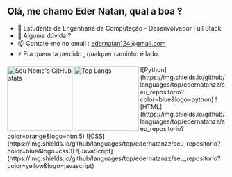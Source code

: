## Olá, me chamo Eder Natan, qual a boa ?

- 🤔 Estudante de Engenharia de Computação - Desenvolvedor Full Stack 
- 💬 Alguma dúvida ?
- 📫 Contate-me no email : edernatan124@gmail.com
- ⚡ Pra quem ta perdido , qualquer caminho é lado.
<div>
  <img align="left" src="https://github-readme-stats.vercel.app/api?username=edernatanzz&theme=onedark&show_icons=true" alt="Seu Nome's GitHub stats" height="150" />

  <img align="left" src="https://github-readme-stats.vercel.app/api/top-langs/?username=edernatanzz&theme=onedark&layout=compact" alt="Top Langs" height="150" />



</div>
![Python](https://img.shields.io/github/languages/top/edernatanzz/seu_repositorio?color=blue&logo=python)
![HTML](https://img.shields.io/github/languages/top/edernatanzz/seu_repositorio?color=orange&logo=html5)
![CSS](https://img.shields.io/github/languages/top/edernatanzz/seu_repositorio?color=blue&logo=css3)
![JavaScript](https://img.shields.io/github/languages/top/edernatanzz/seu_repositorio?color=yellow&logo=javascript)




  

